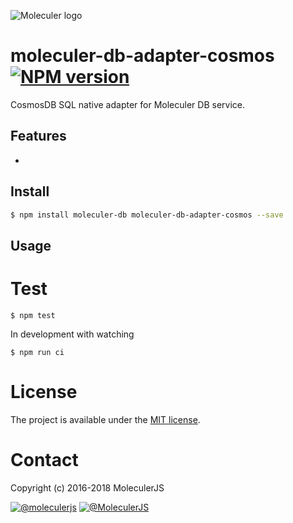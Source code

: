 ![Moleculer logo](http://moleculer.services/images/banner.png)

# moleculer-db-adapter-cosmos [![NPM version](https://img.shields.io/npm/v/moleculer-db-adapter-cosmos.svg)](https://www.npmjs.com/package/moleculer-db-adapter-cosmos)

CosmosDB SQL native adapter for Moleculer DB service.

## Features

-

## Install

```bash
$ npm install moleculer-db moleculer-db-adapter-cosmos --save
```

## Usage

# Test

```
$ npm test
```

In development with watching

```
$ npm run ci
```

# License

The project is available under the [MIT license](https://tldrlegal.com/license/mit-license).

# Contact

Copyright (c) 2016-2018 MoleculerJS

[![@moleculerjs](https://img.shields.io/badge/github-moleculerjs-green.svg)](https://github.com/moleculerjs) [![@MoleculerJS](https://img.shields.io/badge/twitter-MoleculerJS-blue.svg)](https://twitter.com/MoleculerJS)
